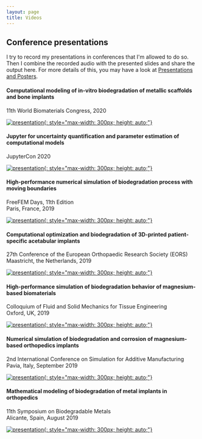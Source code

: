 ```yaml
---
layout: page
title: Videos
---
```


## Conference presentations

I try to record my presentations in conferences that I'm allowed to do so. Then I combine the recorded audio with the presented slides and share the output here. For more details of this, you may have a look at [Presentations and Posters](/presentations).

#### Computational modeling of in-vitro biodegradation of metallic scaffolds and bone implants

11th World Biomaterials Congress, 2020

[![presentation](http://img.youtube.com/vi/KVzBosw_lfA/0.jpg){: style="max-width: 300px; height: auto;"}](https://www.youtube.com/watch?v=KVzBosw_lfA)

#### Jupyter for uncertainty quantification and parameter estimation of computational models

JupyterCon 2020

[![presentation](http://img.youtube.com/vi/LGOBPWnhz04/0.jpg){: style="max-width: 300px; height: auto;"}](https://www.youtube.com/watch?v=LGOBPWnhz04)

#### High-performance numerical simulation of biodegradation process with moving boundaries

FreeFEM Days, 11th Edition\
Paris, France, 2019

[![presentation](http://img.youtube.com/vi/Gar8C71sx9Y/0.jpg){: style="max-width: 300px; height: auto;"}](http://www.youtube.com/watch?v=Gar8C71sx9Y)

#### Computational optimization and biodegradation of 3D-printed patient-specific acetabular implants

27th Conference of the European Orthopaedic Research Society (EORS)\
Maastricht, the Netherlands, 2019

[![presentation](http://img.youtube.com/vi/RK6_a5IH9fg/0.jpg){: style="max-width: 300px; height: auto;"}](http://www.youtube.com/watch?v=RK6_a5IH9fg)

#### High-performance simulation of biodegradation behavior of magnesium-based biomaterials

Colloquium of Fluid and Solid Mechanics for Tissue Engineering\
Oxford, UK, 2019

[![presentation](http://img.youtube.com/vi/fIsgVjEcVPo/0.jpg){: style="max-width: 300px; height: auto;"}](http://www.youtube.com/watch?v=fIsgVjEcVPo)

#### Numerical simulation of biodegradation and corrosion of magnesium-based orthopedics implants

2nd International Conference on Simulation for Additive Manufacturing\
Pavia, Italy, September 2019

[![presentation](http://img.youtube.com/vi/yiwIKUacdtE/0.jpg){: style="max-width: 300px; height: auto;"}](http://www.youtube.com/watch?v=yiwIKUacdtE)

#### Mathematical modeling of biodegradation of metal implants in orthopedics

11th Symposium on Biodegradable Metals\
Alicante, Spain, August 2019

[![presentation](http://img.youtube.com/vi/C9mPcr5sbbY/0.jpg){: style="max-width: 300px; height: auto;"}](http://www.youtube.com/watch?v=C9mPcr5sbbY)


